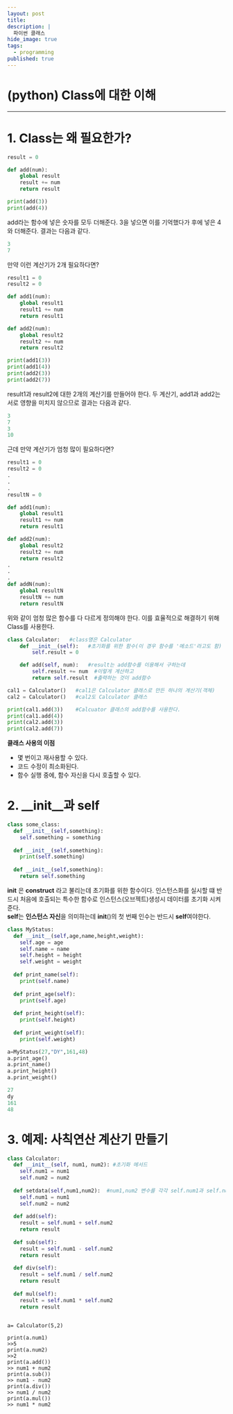 ```yaml
---
layout: post
title: 
description: |
  파이썬 클래스
hide_image: true
tags:
  - programming
published: true
---
```


# (python) Class에 대한 이해
* * *

# 1. Class는 왜 필요한가?
```py
result = 0

def add(num):
    global result
    result += num
    return result

print(add(3))
print(add(4))
```
add라는 함수에 넣은 숫자를 모두 더해준다. 3을 넣으면 이를 기억했다가 후에 넣은 4와 더해준다. 결과는 다음과 같다.
```py
3
7
```
만약 이런 계산기가 2개 필요하다면?
```py
result1 = 0
result2 = 0

def add1(num):
    global result1
    result1 += num
    return result1

def add2(num):
    global result2
    result2 += num
    return result2

print(add1(3))
print(add1(4))
print(add2(3))
print(add2(7))
```
result1과 result2에 대한 2개의 계산기를 만들어야 한다. 두 계산기, add1과 add2는 서로 영향을 미치지 않으므로 결과는 다음과 같다.
```py
3
7
3
10
```
   
근데 만약 계산기가 엄청 많이 필요하다면?
```py
result1 = 0
result2 = 0
.
.
.
resultN = 0

def add1(num):
    global result1
    result1 += num
    return result1

def add2(num):
    global result2
    result2 += num
    return result2
.
.
.
def addN(num):
    global resultN
    resultN += num
    return resultN
```
위와 같이 엄청 많은 함수를 다 다르게 정의해야 한다. 이를 효율적으로 해결하기 위해 Class를 사용한다.
   
```py
class Calculator:   #class명은 Calculator
    def __init__(self):   #초기화를 위한 함수(이 경우 함수를 '메소드'라고도 함)
        self.result = 0

    def add(self, num):   #result는 add함수를 이용해서 구하는데
        self.result += num  #이렇게 계산하고
        return self.result  #출력하는 것이 add함수

cal1 = Calculator()   #cal1은 Calculator 클래스로 만든 하나의 계산기(객체)
cal2 = Calculator()   #cal2도 Calculator 클래스

print(cal1.add(3))    #Calcuator 클래스의 add함수를 사용한다.
print(cal1.add(4))
print(cal2.add(3))
print(cal2.add(7))
```

**클래스 사용의 이점**
- 몇 번이고 재사용할 수 있다.
- 코드 수정이 최소화된다.
- 함수 실행 중에, 함수 자신을 다시 호출할 수 있다.


# 2. __init__과 self
```py
class some_class:
  def __init__(self,something):
    self.something = something
    
  def __init__(self,something):
    print(self.something)
    
  def __init__(self,something):
    return self.something
```
**__init__** 은 **construct** 라고 불리는데 초기화를 위한 함수이다. 인스턴스화를 실시할 떄 반드시 처음에 호출되는
특수한 함수로 인스턴스(오브젝트)생성시 데이터를 초기화 시켜준다.   
**self**는 **인스턴스 자신**을 의미하는데 __init__()의 첫 번째 인수는 반드시 **self**여야한다.

```py
class MyStatus:
  def __init__(self,age,name,height,weight): 
    self.age = age
    self.name = name
    self.height = height
    self.weight = weight
    
  def print_name(self):
    print(self.name)
    
  def print_age(self):
    print(self.age)
    
  def print_height(self):
    print(self.height)
    
  def print_weight(self):
    print(self.weight)

a=MyStatus(27,"DY",161,48)
a.print_age()
a.print_name()
a.print_height()
a.print_weight()
```

```py
27
dy
161
48
```

# 3. 예제: 사칙연산 계산기 만들기
```py
class Calculator:
  def __init__(self, num1, num2): #초기화 메서드
    self.num1 = num1
    self.num2 = num2
    
  def setdata(self,num1,num2):  #num1,num2 변수를 각각 self.num1과 self.num2에 저장
    self.num1 = num1
    self.num2 = num2
    
  def add(self):
    result = self.num1 + self.num2
    return result
    
  def sub(self):
    result = self.num1 - self.num2
    return result
    
  def div(self):
    result = self.num1 / self.num2
    return result
    
  def mul(self):
    result = self.num1 * self.num2
    return result
    
```

```
a= Calculator(5,2)

print(a.num1)
>>5
print(a.num2)
>>2
print(a.add())
>> num1 + num2
print(a.sub())
>> num1 - num2
print(a.div())
>> num1 / num2
print(a.mul())
>> num1 * num2
```

    
